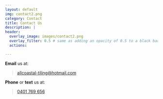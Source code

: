 ```yaml
---
layout: default
img: contact2.png
category: Contact
title: Contact Us
description: |
header:
  overlay_image: images/contact2.png
  overlay_filter: 0.5 # same as adding an opacity of 0.5 to a black background
  actions:

---
```

**Email** us at:
> <allcoastal-tiling@hotmail.com>

**Phone** or **text** us at:
> [0401 769 656](tel:04017696506)
